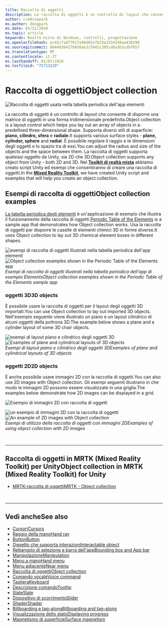 ```yaml
---
title: Raccolta di oggetti
description: La raccolta di oggetti è un controllo di layout che consente di disporre una matrice di oggetti in una forma tridimensionale predefinita.
author: cre8ivepark
ms.author: dongpark
ms.date: 03/21/2018
ms.topic: article
keywords: Realtà mista di Windows, controlli, progettazione
ms.openlocfilehash: ec41cfad77617a90d02e7b23a2334249aa430190
ms.sourcegitcommit: 6844930427b658ae31f642c395cd8a3b3cdbf857
ms.translationtype: MT
ms.contentlocale: it-IT
ms.lasthandoff: 01/07/2020
ms.locfileid: "75723220"
---
```

# <a name="object-collection"></a><span data-ttu-id="80d9b-104">Raccolta di oggetti</span><span class="sxs-lookup"><span data-stu-id="80d9b-104">Object collection</span></span>

![Raccolta di oggetti usata nella tabella periodica dell'app elementi](images/UX/UX_Hero_ObjectCollection.jpg)<br>


<span data-ttu-id="80d9b-106">La raccolta di oggetti è un controllo di layout che consente di disporre una matrice di oggetti in una forma tridimensionale predefinita.</span><span class="sxs-lookup"><span data-stu-id="80d9b-106">Object collection is a layout control which helps you lay out an array of objects in a predefined three-dimensional shape.</span></span> <span data-ttu-id="80d9b-107">Supporta diversi stili di superficie: **piano, cilindro, sfera** e **radiale**.</span><span class="sxs-lookup"><span data-stu-id="80d9b-107">It supports various surface styles - **plane, cylinder, sphere** and **radial**.</span></span> <span data-ttu-id="80d9b-108">È possibile regolare il raggio e le dimensioni degli oggetti e lo spazio tra di essi.</span><span class="sxs-lookup"><span data-stu-id="80d9b-108">You can adjust the radius and size of the objects and the space between them.</span></span> <span data-ttu-id="80d9b-109">La raccolta di oggetti supporta qualsiasi oggetto da Unity, sia 2D che 3D.</span><span class="sxs-lookup"><span data-stu-id="80d9b-109">Object collection supports any object from Unity - both 2D and 3D.</span></span> <span data-ttu-id="80d9b-110">Nel **[Toolkit di realtà mista](https://microsoft.github.io/MixedRealityToolkit-Unity/Documentation/README_ObjectCollection.html)** abbiamo creato script Unity ed esempi che consentiranno di creare una raccolta di oggetti.</span><span class="sxs-lookup"><span data-stu-id="80d9b-110">In the **[Mixed Reality Toolkit](https://microsoft.github.io/MixedRealityToolkit-Unity/Documentation/README_ObjectCollection.html)**, we have created Unity script and examples that will help you create an object collection.</span></span>


## <a name="object-collection-examples"></a><span data-ttu-id="80d9b-111">Esempi di raccolta di oggetti</span><span class="sxs-lookup"><span data-stu-id="80d9b-111">Object collection examples</span></span>

<span data-ttu-id="80d9b-112">[La tabella periodica degli elementi](periodic-table-of-the-elements.md) è un'applicazione di esempio che illustra il funzionamento della raccolta di oggetti.</span><span class="sxs-lookup"><span data-stu-id="80d9b-112">[Periodic Table of the Elements](periodic-table-of-the-elements.md) is a sample app that demonstrates how Object collection works.</span></span> <span data-ttu-id="80d9b-113">Usa la raccolta di oggetti per disporre le caselle di elementi chimici 3D in forme diverse.</span><span class="sxs-lookup"><span data-stu-id="80d9b-113">It uses Object collection to lay out 3D chemical element boxes in different shapes.</span></span>

<span data-ttu-id="80d9b-114">![esempi di raccolta di oggetti illustrati nella tabella periodica dell'app elementi](images/periodictable-collections-1000px.jpg)</span><span class="sxs-lookup"><span data-stu-id="80d9b-114">![Object collection examples shown in the Periodic Table of the Elements app](images/periodictable-collections-1000px.jpg)</span></span><br>
<span data-ttu-id="80d9b-115">*Esempi di raccolta di oggetti illustrati nella tabella periodica dell'app di esempio Elements*</span><span class="sxs-lookup"><span data-stu-id="80d9b-115">*Object collection examples shown in the Periodic Table of the Elements sample app*</span></span>

### <a name="3d-objects"></a><span data-ttu-id="80d9b-116">oggetti 3D</span><span class="sxs-lookup"><span data-stu-id="80d9b-116">3D objects</span></span>

<span data-ttu-id="80d9b-117">È possibile usare la raccolta di oggetti per il layout degli oggetti 3D importati.</span><span class="sxs-lookup"><span data-stu-id="80d9b-117">You can use Object collection to lay out imported 3D objects.</span></span> <span data-ttu-id="80d9b-118">Nell'esempio seguente viene illustrato un piano e un layout cilindrico di alcuni oggetti della poltrona 3D.</span><span class="sxs-lookup"><span data-stu-id="80d9b-118">The example below shows a plane and a cylinder layout of some 3D chair objects.</span></span>

<span data-ttu-id="80d9b-119">![esempi di layout piano e cilindrico degli oggetti 3D](images/objectcollection-3dobjects-1000px.jpg)</span><span class="sxs-lookup"><span data-stu-id="80d9b-119">![Examples of plane and cylindrical layouts of 3D objects](images/objectcollection-3dobjects-1000px.jpg)</span></span><br>
<span data-ttu-id="80d9b-120">*Esempi di layout piano e cilindrico degli oggetti 3D*</span><span class="sxs-lookup"><span data-stu-id="80d9b-120">*Examples of plane and cylindrical layouts of 3D objects*</span></span>

### <a name="2d-objects"></a><span data-ttu-id="80d9b-121">oggetti 2D</span><span class="sxs-lookup"><span data-stu-id="80d9b-121">2D objects</span></span>

<span data-ttu-id="80d9b-122">È anche possibile usare immagini 2D con la raccolta di oggetti.</span><span class="sxs-lookup"><span data-stu-id="80d9b-122">You can also use 2D images with Object collection.</span></span> <span data-ttu-id="80d9b-123">Gli esempi seguenti illustrano in che modo le immagini 2D possono essere visualizzate in una griglia.</span><span class="sxs-lookup"><span data-stu-id="80d9b-123">The examples below demonstrate how 2D images can be displayed in a grid.</span></span>

![Esempio di immagini 2D con raccolta di oggetti](images/940px-layout-3dobjects-3.jpg)

<span data-ttu-id="80d9b-125">![un esempio di immagini 2D con la raccolta di oggetti](images/940px-layout-2dimages.jpg)</span><span class="sxs-lookup"><span data-stu-id="80d9b-125">![An example of 2D images with Object collection](images/940px-layout-2dimages.jpg)</span></span><br>
<span data-ttu-id="80d9b-126">*Esempi di utilizzo della raccolta di oggetti con immagini 2D*</span><span class="sxs-lookup"><span data-stu-id="80d9b-126">*Examples of using object collection with 2D images*</span></span>

<br>

---

## <a name="object-collection-in-mrtk-mixed-reality-toolkit-for-unity"></a><span data-ttu-id="80d9b-127">Raccolta di oggetti in MRTK (Mixed Reality Toolkit) per Unity</span><span class="sxs-lookup"><span data-stu-id="80d9b-127">Object collection in MRTK (Mixed Reality Toolkit) for Unity</span></span>

* [<span data-ttu-id="80d9b-128">MRTK-raccolta di oggetti</span><span class="sxs-lookup"><span data-stu-id="80d9b-128">MRTK - Object collection</span></span>](https://microsoft.github.io/MixedRealityToolkit-Unity/Documentation/README_ObjectCollection.html)


<br>

---


## <a name="see-also"></a><span data-ttu-id="80d9b-129">Vedi anche</span><span class="sxs-lookup"><span data-stu-id="80d9b-129">See also</span></span>

* [<span data-ttu-id="80d9b-130">Cursori</span><span class="sxs-lookup"><span data-stu-id="80d9b-130">Cursors</span></span>](cursors.md)
* [<span data-ttu-id="80d9b-131">Raggio della mano</span><span class="sxs-lookup"><span data-stu-id="80d9b-131">Hand ray</span></span>](point-and-commit.md)
* [<span data-ttu-id="80d9b-132">Button</span><span class="sxs-lookup"><span data-stu-id="80d9b-132">Button</span></span>](button.md)
* [<span data-ttu-id="80d9b-133">Oggetto che supporta interazioni</span><span class="sxs-lookup"><span data-stu-id="80d9b-133">Interactable object</span></span>](interactable-object.md)
* [<span data-ttu-id="80d9b-134">Rettangolo di selezione e barra dell'app</span><span class="sxs-lookup"><span data-stu-id="80d9b-134">Bounding box and App bar</span></span>](app-bar-and-bounding-box.md)
* [<span data-ttu-id="80d9b-135">Manipolazione</span><span class="sxs-lookup"><span data-stu-id="80d9b-135">Manipulation</span></span>](direct-manipulation.md)
* [<span data-ttu-id="80d9b-136">Menu a mano</span><span class="sxs-lookup"><span data-stu-id="80d9b-136">Hand menu</span></span>](hand-menu.md)
* [<span data-ttu-id="80d9b-137">Menu adiacente</span><span class="sxs-lookup"><span data-stu-id="80d9b-137">Near menu</span></span>](near-menu.md)
* [<span data-ttu-id="80d9b-138">Raccolta di oggetti</span><span class="sxs-lookup"><span data-stu-id="80d9b-138">Object collection</span></span>](object-collection.md)
* [<span data-ttu-id="80d9b-139">Comando vocale</span><span class="sxs-lookup"><span data-stu-id="80d9b-139">Voice command</span></span>](voice-input.md)
* [<span data-ttu-id="80d9b-140">Tastiera</span><span class="sxs-lookup"><span data-stu-id="80d9b-140">Keyboard</span></span>](keyboard.md)
* [<span data-ttu-id="80d9b-141">Descrizione comando</span><span class="sxs-lookup"><span data-stu-id="80d9b-141">Tooltip</span></span>](tooltip.md)
* [<span data-ttu-id="80d9b-142">Slate</span><span class="sxs-lookup"><span data-stu-id="80d9b-142">Slate</span></span>](slate.md)
* [<span data-ttu-id="80d9b-143">Dispositivo di scorrimento</span><span class="sxs-lookup"><span data-stu-id="80d9b-143">Slider</span></span>](slider.md)
* [<span data-ttu-id="80d9b-144">Shader</span><span class="sxs-lookup"><span data-stu-id="80d9b-144">Shader</span></span>](shader.md)
* [<span data-ttu-id="80d9b-145">Billboarding e tag-along</span><span class="sxs-lookup"><span data-stu-id="80d9b-145">Billboarding and tag-along</span></span>](billboarding-and-tag-along.md)
* [<span data-ttu-id="80d9b-146">Visualizzazione dello stato</span><span class="sxs-lookup"><span data-stu-id="80d9b-146">Displaying progress</span></span>](progress.md)
* [<span data-ttu-id="80d9b-147">Magnetismo di superficie</span><span class="sxs-lookup"><span data-stu-id="80d9b-147">Surface magnetism</span></span>](surface-magnetism.md)
